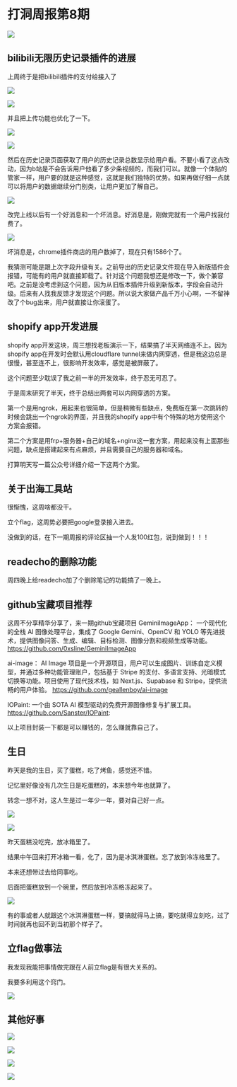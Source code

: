 # 打洞周报第8期
![](https://cdn.mundane.ink/202505262256167.png)

## bilibili无限历史记录插件的进展

上周终于是把bilibili插件的支付给接入了

![](https://cdn.mundane.ink/202506302114461.png)

![](https://cdn.mundane.ink/202506302135189.png)

并且把上传功能也优化了一下。

![](https://cdn.mundane.ink/202506302114318.png)

![](https://cdn.mundane.ink/202506302117924.png)

然后在历史记录页面获取了用户的历史记录总数显示给用户看。不要小看了这点改动，因为b站是不会告诉用户他看了多少条视频的，而我们可以。就像一个体贴的管家一样，用户要的就是这种感觉，这就是我们独特的优势。如果再做仔细一点就可以将用户的数据继续分门别类，让用户更加了解自己。

![](https://cdn.mundane.ink/202506302125199.png)

改完上线以后有一个好消息和一个坏消息。好消息是，刚做完就有一个用户找我付费了。

![](https://cdn.mundane.ink/202506302141919.jpg)

坏消息是，chrome插件商店的用户数掉了，现在只有1586个了。

我猜测可能是跟上次字段升级有关。之前导出的历史记录文件现在导入新版插件会报错，可能有的用户就直接卸载了。针对这个问题我想还是修改一下，做个兼容吧。之前是没考虑到这个问题，因为从旧版本插件升级到新版本，字段会自动升级。后来有人找我反馈才发现这个问题。所以说大家做产品千万小心啊，一不留神改了个bug出来，用户就直接让你滚蛋了。

## shopify app开发进展

shopify app开发这块，周三想找老板演示一下，结果搞了半天网络连不上。因为shopify app在开发时会默认用cloudflare tunnel来做内网穿透，但是我这边总是很慢，甚至连不上，很影响开发效率，感觉是被屏蔽了。

这个问题至少耽误了我之前一半的开发效率，终于忍无可忍了。

于是周末研究了半天，终于总结出两套可以内网穿透的方案。

第一个是用ngrok，用起来也很简单，但是稍微有些缺点，免费版在第一次跳转的时候会跳出一个ngrok的界面，并且我的shopify app中有个特殊的地方使用这个方案会报错。

第二个方案是用frp+服务器+自己的域名+nginx这一套方案，用起来没有上面那些问题，缺点是搭建起来有点麻烦，并且需要自己的服务器和域名。

打算明天写一篇公众号详细介绍一下这两个方案。

## 关于出海工具站

很惭愧，这周啥都没干。

立个flag，这周势必要把google登录接入进去。

没做到的话，在下一期周报的评论区抽一个人发100红包，说到做到！！！


## readecho的删除功能

周四晚上给readecho加了个删除笔记的功能搞了一晚上。

## github宝藏项目推荐
这周不分享精华分享了，来一期github宝藏项目
GeminiImageApp：
一个现代化的全栈 AI 图像处理平台，集成了 Google Gemini、OpenCV 和 YOLO 等先进技术，提供图像问答、生成、编辑、目标检测、图像分割和视频生成等功能。
https://github.com/0xsline/GeminiImageApp

ai-image：
AI Image 项目是一个开源项目，用户可以生成图片、训练自定义模型，并通过多种功能管理账户，包括基于 Stripe 的支付、多语言支持、光暗模式切换等功能。项目使用了现代技术栈，如 Next.js、Supabase 和 Stripe，提供流畅的用户体验。
https://github.com/geallenboy/ai-image

IOPaint:
一个由 SOTA AI 模型驱动的免费开源图像修复与扩展工具。
https://github.com/Sanster/IOPaint:

以上项目封装一下都是可以赚钱的，怎么赚就靠自己了。

## 生日

昨天是我的生日，买了蛋糕，吃了烤鱼，感觉还不错。

记忆里好像没有几次生日是吃蛋糕的，本来想今年也就算了。

转念一想不对，这人生是过一年少一年，要对自己好一点。

![](https://cdn.mundane.ink/202506302231295.jpg)

![](https://cdn.mundane.ink/202506302231252.jpg)

昨天蛋糕没吃完，放冰箱里了。

结果中午回来打开冰箱一看，化了，因为是冰淇淋蛋糕。忘了放到冷冻格里了。

本来还想带过去给同事吃。

后面把蛋糕放到一个碗里，然后放到冷冻格冻起来了。

![](https://cdn.mundane.ink/202506302247870.jpg)

有的事或者人就跟这个冰淇淋蛋糕一样，要搞就得马上搞，要吃就得立刻吃，过了时间就再也回不到当初那个样子了。

## 立flag做事法

我发现我能把事情做完跟在人前立flag是有很大关系的。

我要多利用这个窍门。

![](https://cdn.mundane.ink/202506302252731.jpg)

## 其他好事

![](https://cdn.mundane.ink/202506302257545.jpg)

![](https://cdn.mundane.ink/202506302257650.jpg)

![](https://cdn.mundane.ink/202506302257242.jpg)

![](https://cdn.mundane.ink/202506302258186.jpg)
